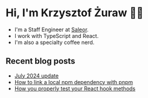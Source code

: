 # Hi, I'm Krzysztof Żuraw 👋🏻

-  I'm a Staff Engineer at [Saleor](https://saleor.io/).
-  I work with TypeScript and React.
-  I'm also a specialty coffee nerd.

## Recent blog posts

<!-- FEED-START -->
- [July 2024 update](https://krzysztofzuraw.com/blog/2024/july-2024-update/)
- [How to link a local npm dependency with pnpm](https://krzysztofzuraw.com/blog/2023/link-a-local-npm-dep-pnpm/)
- [How you properly test your React hook methods](https://krzysztofzuraw.com/blog/2023/test-react-hooks-methods/)
<!-- FEED-END -->
